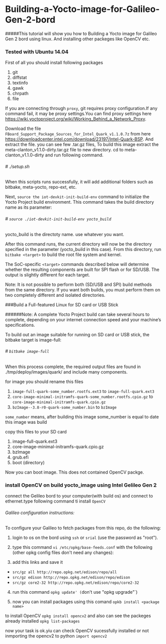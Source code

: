 # Building-a-Yocto-image-for-Galileo-Gen-2-bord
#####This tutorial will show you how to Building a Yocto image for Galileo Gen 2  bord using linux. And installing other packeges like OpenCV etc.
### Tested with Ubuntu 14.04
First of all you should install following packages

1. git
2. diffstat
3. textinfo
4. gawk
5. chrpath
6. file

If you are connecting through `proxy`, git requires proxy configuration.If any command fail, it may be proxy settings.You can find proxy settings here https://wiki.yoctoproject.org/wiki/Working_Behind_a_Network_Proxy.

Download the file `FBoard_Support_Package_Sources_for_Intel_Quark_v1.1.0.7z` from here https://downloadcenter.intel.com/download/23197/Intel-Quark-BSP. And extract the file. you can see few .tar.gz  files, To build  this image extract the meta-clanton_v1.1.0-dirty.tar.gz file to new directory.
cd to meta-clanton_v1.1.0-dirty and run following command.
###### # ./setup.sh

When this scripts runs successfully, it will add additional folders such as bitbake,
meta-yocto, repo-ext, etc.

Next, `source the iot-devkit-init-build-env` command to initialize the Yocto
Project build environment. This command takes the build directory name as its
parameter:
###### # `source ./iot-devkit-init-build-env yocto_build`
yocto_build is the directoty name. use whatever you want.

After this command runs, the current directory will now be the directory specified in
the parameter (yocto_build in this case). From this directory, run `bitbake <target>` to build the root file system and kernel.

The SoC-specific `<target>` commands described below will determine whether the
resulting components are built for SPI flash or for SD/USB. The output is slightly
different for each target.

Note: It is not possible to perform both (SD/USB and SPI) build methods from the same
directory. If you want both builds, you must perform them on two completely
different and isolated directories.

###Build a Full-featured Linux for SD card or USB Stick

######Note:
A complete Yocto Project build can take several hours to complete, depending on your
internet connection speed and your machine’s specifications.

To build out an image suitable for running on SD card or USB stick, the bitbake target
is image-full:
###### # `bitbake image-full`

When this process complete, the required output files are found in
./tmp/deploy/images/quark/ and include many components.

for image you should rename this files

1. `image-full-quark-some_number.rootfs.ext3` to `image-full-quark.ext3`
2. `core-image-minimal-initramfs-quark-some_number.rootfs.cpio.gz`  to  `core-image-minimal-initramfs-quark.cpio.gz`
3. `bzImage--3.8-r0-quark-some_number.bin` to `bzImage`

`some_number` means, after building this image some_number is equal to date this image was build  


copy this files to your SD card

1. image-full-quark.ext3
2. core-image-minimal-initramfs-quark.cpio.gz
3. bzImage
4. grub.efi
5. boot (directory)


Now you can boot image. This does not contained OpenCV packge.


### install OpenCV on build yocto_image using Intel Gelileo Gen 2

connect the Gelileo bord to your computer(with build os) and connect to ethernet.type following command ti install `OpenCV`
###### Galileo configuration instructions:

 To configure your Galileo to fetch packages from this repo, do the following:
 
1. login to os on the bord using `ssh` or `srial` (use the password as "root").

2. type this command  `vi /etc/opkg/base-feeds.conf`  with the following (other opkg config files don't need any changes):

3. add this links and save it

- `src/gz all http://repo.opkg.net/edison/repo/all`
- `src/gz edison http://repo.opkg.net/edison/repo/edison`
- `src/gz core2-32 http://repo.opkg.net/edison/repo/core2-32`

4. run this command `opkg update' (`don't use "opkg upgrade"`)

5. now you can install packages using this comand `opkb install <package name>`

to install OpenCV `opkg install opencv2` and also can see the packeges already installed `opkg list-packages`

now your task is ok.yiu can check OpenCV sucessfully installed or not inmporting the opencv2 to python
`import opencv2` 










